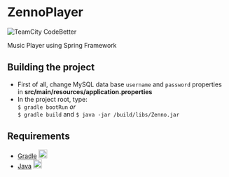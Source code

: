 # ZennoPlayer

![TeamCity CodeBetter](https://img.shields.io/teamcity/codebetter/bt428.svg)

Music Player using Spring Framework

## Building the project

* First of all, change MySQL data base `username` and `password` properties in __src/main/resources/application.properties__
* In the project root, type:  
        `$ gradle bootRun` _or_  
        `$ gradle build` and `$ java -jar /build/libs/Zenno.jar`

## Requirements

* [Gradle](https://gradle.org/install/)  <img src="https://i0.wp.com/www.varunshrivastava.in/wp-content/uploads/2016/10/gradle-icon.png" width="20" height="20"/>
* [Java](http://www.oracle.com/technetwork/pt/java/javase/downloads/jdk8-downloads-2133151.html)  <img src="http://www.etechamritsar.com/images/java.png" width="20" height="20"/>
